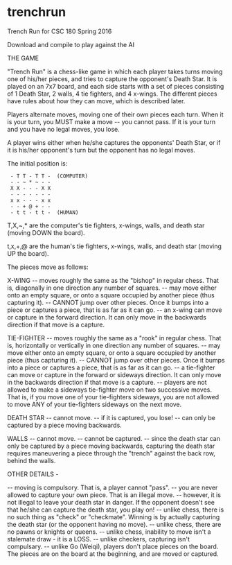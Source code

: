 # trenchrun
Trench Run for CSC 180 Spring 2016

Download and compile to play against the AI

THE GAME

"Trench Run" is a chess-like game in which each player takes turns moving one
of his/her pieces, and tries to capture the opponent's Death Star.  It is
played on an 7x7 board, and each side starts with a set of pieces consisting
of 1 Death Star, 2 walls, 4 tie fighters, and 4 x-wings.  The different pieces
have rules about how they can move, which is described later.

Players alternate moves, moving one of their own pieces each turn.
When it is your turn, you MUST make a move -- you cannot pass.
If it is your turn and you have no legal moves, you lose.

A player wins either when he/she captures the opponents' Death Star,
or if it is his/her opponent's turn but the opponent has no legal moves.

The initial position is:

     - T T - T T -  (COMPUTER)
     - - ~ * ~ - -
     X X - - - X X
     - - - - - - -
     x x - - - x x
     - - + @ + - -
     - t t - t t -  (HUMAN)

   T,X,~,* are the computer's tie fighters, x-wings, walls, and death star
      (moving DOWN the board).

   t,x,+,@ are the human's tie fighters, x-wings, walls, and death star 
      (moving UP the board).

The pieces move as follows:

X-WING
-- moves roughly the same as the "bishop" in regular chess.
    That is, diagonally in one direction any number of squares.
-- may move either onto an empty square, or onto a square occupied by another
    piece (thus capturing it).
-- CANNOT jump over other pieces.  Once it bumps into a piece
    or captures a piece, that is as far as it can go.
-- an x-wing can move or capture in the forward direction.
    It can only move in the backwards direction if that move is a capture.

TIE-FIGHTER
-- moves roughly the same as a "rook" in regular chess.
    That is, horizontally or vertically in one direction any number of squares.
-- may move either onto an empty square, or onto a square occupied by another
    piece (thus capturing it).
-- CANNOT jump over other pieces.  Once it bumps into a piece
    or captures a piece, that is as far as it can go.
-- a tie-fighter can move or capture in the forward or sideways direction.
    It can only move in the backwards direction if that move is a capture.
-- players are not allowed to make a sideways tie-fighter move on two successive
    moves.  That is, if you move one of your tie-fighters sideways, you are not
    allowed to move ANY of your tie-fighters sideways on the next move.

DEATH STAR
-- cannot move.
-- if it is captured, you lose!
-- can only be captured by a piece moving backwards.

WALLS
-- cannot move.
-- cannot be captured.
-- since the death star can only be captured by a piece moving backwards,
    capturing the death star requires maneuvering a piece through the
    "trench" against the back row, behind the walls.

OTHER DETAILS - 

-- moving is compulsory.  That is, a player cannot "pass".
-- you are never allowed to capture your own piece.  That is an illegal move.
-- however, it is not illegal to leave your death star in danger.  If the
     opponent doesn't see that he/she can capture the death star, you play on!
-- unlike chess, there is no such thing as "check" or "checkmate".  Winning
     is by actually capturing the death star (or the opponent having no move).
-- unlike chess, there are no pawns or knights or queens.
-- unlike chess, inability to move isn't a stalemate draw - it is a LOSS.
-- unlike checkers, capturing isn't compulsary.
-- unlike Go (Weiqi), players don't place pieces on the board.
    The pieces are on the board at the beginning, and are moved or captured.

